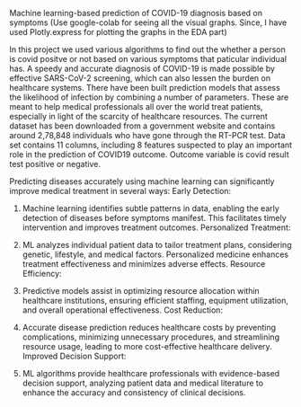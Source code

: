 Machine learning-based prediction of COVID-19 diagnosis based on symptoms (Use google-colab for seeing all the visual graphs. Since, I have used Plotly.express for plotting the graphs in the EDA part)

In this project we used various algorithms to find out the whether a person is covid positve or not based on various symptoms that paticular individual has.
A speedy and accurate diagnosis of COVID-19 is made possible by effective SARS-CoV-2 screening, which can also lessen the burden on healthcare systems. There have been built prediction models that assess the likelihood of infection by combining a number of parameters. These are meant to help medical professionals all over the world treat patients, especially in light of the scarcity of healthcare resources. The current dataset has been downloaded from a government website and contains around 2,78,848 individuals who have gone through the RT-PCR test. Data set contains 11 columns, including 8 features suspected to play an important role in the prediction of COVID19 outcome. Outcome variable is covid result test positive or negative.

Predicting diseases accurately using machine learning can significantly improve medical treatment in several ways:
Early Detection:

1. Machine learning identifies subtle patterns in data, enabling the early detection of diseases before symptoms manifest. This facilitates timely intervention and improves treatment outcomes.
Personalized Treatment:

2. ML analyzes individual patient data to tailor treatment plans, considering genetic, lifestyle, and medical factors. Personalized medicine enhances treatment effectiveness and minimizes adverse effects.
Resource Efficiency:

3. Predictive models assist in optimizing resource allocation within healthcare institutions, ensuring efficient staffing, equipment utilization, and overall operational effectiveness.
Cost Reduction:

4. Accurate disease prediction reduces healthcare costs by preventing complications, minimizing unnecessary procedures, and streamlining resource usage, leading to more cost-effective healthcare delivery.
Improved Decision Support:

5. ML algorithms provide healthcare professionals with evidence-based decision support, analyzing patient data and medical literature to enhance the accuracy and consistency of clinical decisions.
